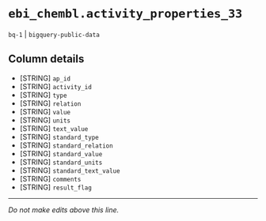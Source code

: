 # `ebi_chembl.activity_properties_33`
`bq-1` | `bigquery-public-data`

## Column details
* [STRING]    `ap_id`
* [STRING]    `activity_id`
* [STRING]    `type`
* [STRING]    `relation`
* [STRING]    `value`
* [STRING]    `units`
* [STRING]    `text_value`
* [STRING]    `standard_type`
* [STRING]    `standard_relation`
* [STRING]    `standard_value`
* [STRING]    `standard_units`
* [STRING]    `standard_text_value`
* [STRING]    `comments`
* [STRING]    `result_flag`

-------------------------------------------------------------------------------
*Do not make edits above this line.*
